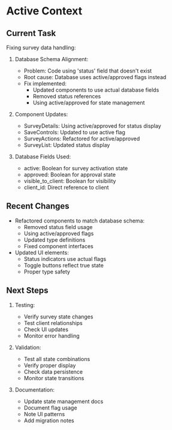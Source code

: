 # Active Context

## Current Task
Fixing survey data handling:

1. Database Schema Alignment:
   - Problem: Code using 'status' field that doesn't exist
   - Root cause: Database uses active/approved flags instead
   - Fix implemented:
     * Updated components to use actual database fields
     * Removed status references
     * Using active/approved for state management

2. Component Updates:
   - SurveyDetails: Using active/approved for status display
   - SaveControls: Updated to use active flag
   - SurveyActions: Refactored for active/approved
   - SurveyList: Updated status display

3. Database Fields Used:
   - active: Boolean for survey activation state
   - approved: Boolean for approval state
   - visible_to_client: Boolean for visibility
   - client_id: Direct reference to client

## Recent Changes
- Refactored components to match database schema:
  * Removed status field usage
  * Using active/approved flags
  * Updated type definitions
  * Fixed component interfaces
- Updated UI elements:
  * Status indicators use actual flags
  * Toggle buttons reflect true state
  * Proper type safety

## Next Steps
1. Testing:
   - Verify survey state changes
   - Test client relationships
   - Check UI updates
   - Monitor error handling

2. Validation:
   - Test all state combinations
   - Verify proper display
   - Check data persistence
   - Monitor state transitions

3. Documentation:
   - Update state management docs
   - Document flag usage
   - Note UI patterns
   - Add migration notes